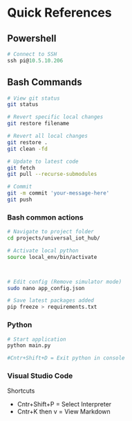 # Quick References




## Powershell

```powershell
# Connect to SSH
ssh pi@10.5.10.206
```


## Bash Commands

```bash
# View git status
git status

# Revert specific local changes
git restore filename

# Revert all local changes
git restore .
git clean -fd

# Update to latest code
git fetch
git pull --recurse-submodules

# Commit
git -m commit 'your-message-here'
git push
```

### Bash common actions

```bash
# Navigate to project folder
cd projects/universal_iot_hub/

# Activate local python
source local_env/bin/activate



# Edit config (Remove simulator mode)
sudo nano app_config.json

# Save latest packages added
pip freeze > requirements.txt
```


### Python

```python
# Start application
python main.py

#Cntr+Shift+D = Exit python in console
```

### Visual Studio Code

Shortcuts
- Cntr+Shift+P = Select Interpreter
- Cntr+K then v = View Markdown

